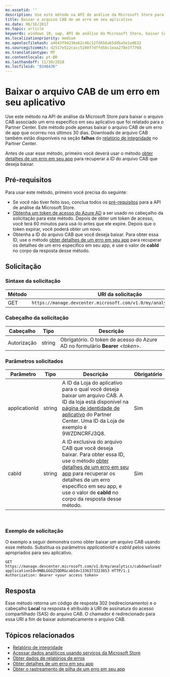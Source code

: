 ```yaml
---
ms.assetid: ''
description: Use este método na API de análise da Microsoft Store para baixar o arquivo CAB para um erro em seu app.
title: Baixar o arquivo CAB de um erro em seu aplicativo
ms.date: 06/16/2017
ms.topic: article
keywords: windows 10, uwp, API de análise da Microsoft Store, baixar CAB
ms.localizationpriority: medium
ms.openlocfilehash: a4643f94236e62c46c12fd656ab5ddba5e1e0632
ms.sourcegitcommit: d2517e522cacc5240f7dffd5bc1eaa278e3f7768
ms.translationtype: MT
ms.contentlocale: pt-BR
ms.lasthandoff: 11/30/2018
ms.locfileid: "8346436"
---
```

# <a name="download-the-cab-file-for-an-error-in-your-app"></a>Baixar o arquivo CAB de um erro em seu aplicativo

Use este método na API de análise da Microsoft Store para baixar o arquivo CAB associado um erro específico em seu aplicativo que foi relatado para o Partner Center. Este método pode apenas baixar o arquivo CAB de um erro de app que ocorreu nos últimos 30 dias. Downloads de arquivo CAB também estão disponíveis na seção **falhas** do [relatório de integridade](../publish/health-report.md) no Partner Center.

Antes de usar esse método, primeiro você deverá usar o método [obter detalhes de um erro em seu app](get-details-for-an-error-in-your-app.md) para recuperar a ID do arquivo CAB que deseja baixar.

## <a name="prerequisites"></a>Pré-requisitos


Para usar este método, primeiro você precisa do seguinte:

* Se você não tiver feito isso, conclua todos os [pré-requisitos](access-analytics-data-using-windows-store-services.md#prerequisites) para a API de análise da Microsoft Store.
* [Obtenha um token de acesso do Azure AD](access-analytics-data-using-windows-store-services.md#obtain-an-azure-ad-access-token) a ser usado no cabeçalho da solicitação para este método. Depois de obter um token de acesso, você terá 60 minutos para usá-lo antes que ele expire. Depois que o token expirar, você poderá obter um novo.
* Obtenha a ID do arquivo CAB que você deseja baixar. Para obter essa ID, use o método [obter detalhes de um erro em seu app](get-details-for-an-error-in-your-app.md) para recuperar os detalhes de um erro específico em seu app, e use o valor de **cabId** no corpo da resposta desse método.

## <a name="request"></a>Solicitação


### <a name="request-syntax"></a>Sintaxe da solicitação

| Método | URI da solicitação                                                          |
|--------|----------------------------------------------------------------------|
| GET    | ```https://manage.devcenter.microsoft.com/v1.0/my/analytics/cabdownload``` |


### <a name="request-header"></a>Cabeçalho da solicitação

| Cabeçalho        | Tipo   | Descrição                                                                 |
|---------------|--------|-----------------------------------------------------------------------------|
| Autorização | string | Obrigatório. O token de acesso do Azure AD no formulário **Bearer** &lt;*token*&gt;. |


### <a name="request-parameters"></a>Parâmetros solicitados

| Parâmetro        | Tipo   |  Descrição      |  Obrigatório  |
|---------------|--------|---------------|------|
| applicationId | string | A ID da Loja do aplicativo para o qual você deseja baixar um arquivo CAB. A ID da loja está disponível na [página de identidade de aplicativo](../publish/view-app-identity-details.md) do Partner Center. Uma ID da Loja de exemplo é 9WZDNCRFJ3Q8. |  Sim  |
| cabId | string | A ID exclusiva do arquivo CAB que você deseja baixar. Para obter essa ID, use o método [obter detalhes de um erro em seu app](get-details-for-an-error-in-your-app.md) para recuperar os detalhes de um erro específico em seu app, e use o valor de **cabId** no corpo da resposta desse método. |  Sim  |

 
### <a name="request-example"></a>Exemplo de solicitação

O exemplo a seguir demonstra como obter baixar um arquivo CAB usando esse método. Substitua os parâmetros *applicationId* e *cabId* pelos valores apropriados para seu aplicativo.

```syntax
GET https://manage.devcenter.microsoft.com/v1.0/my/analytics/cabdownload?applicationId=9NBLGGGZ5QDR&cabId=1336373323853 HTTP/1.1
Authorization: Bearer <your access token>
```

## <a name="response"></a>Resposta

Esse método retorna um código de resposta 302 (redirecionamento) e o cabeçalho **Local** na resposta é atribuído à URI de assinatura do acesso compartilhado (SAS) do arquivo CAB. O chamador é redirecionado para essa URI a fim de baixar automaticamente o arquivo CAB.

## <a name="related-topics"></a>Tópicos relacionados

* [Relatório de integridade](../publish/health-report.md)
* [Acessar dados analíticos usando serviços da Microsoft Store](access-analytics-data-using-windows-store-services.md)
* [Obter dados de relatórios de erros](get-error-reporting-data.md)
* [Obter detalhes de um erro em seu app](get-details-for-an-error-in-your-app.md)
* [Obter o rastreamento de pilha de um erro em seu app](get-the-stack-trace-for-an-error-in-your-app.md)
